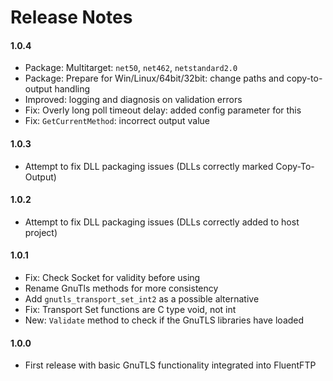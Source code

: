# Release Notes

#### 1.0.4
 - Package: Multitarget: `net50`, `net462`, `netstandard2.0`
 - Package: Prepare for Win/Linux/64bit/32bit: change paths and copy-to-output handling
 - Improved: logging and diagnosis on validation errors
 - Fix: Overly long poll timeout delay: added config parameter for this
 - Fix: `GetCurrentMethod`: incorrect output value

#### 1.0.3
 - Attempt to fix DLL packaging issues (DLLs correctly marked Copy-To-Output)

#### 1.0.2
 - Attempt to fix DLL packaging issues (DLLs correctly added to host project)

#### 1.0.1
 - Fix: Check Socket for validity before using
 - Rename GnuTls methods for more consistency
 - Add `gnutls_transport_set_int2` as a possible alternative
 - Fix: Transport Set functions are C type void, not int
 - New: `Validate` method to check if the GnuTLS libraries have loaded

#### 1.0.0
 - First release with basic GnuTLS functionality integrated into FluentFTP